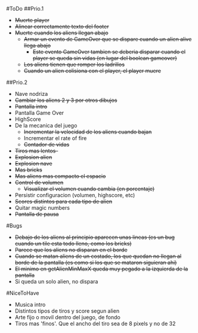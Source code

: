#ToDo
##Prio.1
- ~~Muerte player~~
- ~~Alinear correctamente texto del footer~~
- ~~Muerte cuando los aliens llegan abajo~~
  - ~~Armar un evento de GameOver que se dispare cuando un alien alive llega abajo~~
    - ~~Este evento GameOver tambien se deberia disparar cuando el player se queda sin vidas (en lugar del boolean gameover)~~
  - ~~Los aliens tienen que romper los ladrillos~~
  - ~~Cuando un alien colisiona con el player, el player muere~~


##Prio.2
- Nave nodriza
- ~~Cambiar los aliens 2 y 3 por otros dibujos~~
- ~~Pantalla intro~~
- Pantalla Game Over
- HighScore
- De la mecanica del juego
  - ~~Incrementar la velocidad de los aliens cuando bajan~~
  - Incrementar el rate of fire
  - ~~Contador de vidas~~
- ~~Tiros mas lentos-~~
- ~~Explosion alien~~
- ~~Explosion nave~~
- ~~Mas bricks~~
- ~~Mas aliens mas compacto el espacio~~
- ~~Control de volumen~~
  - ~~Visualizar el volumen cuando cambia (en porcentaje)~~
- Persistir configuracion (volumen, highscore, etc)
- ~~Scores distintos para cada tipo de alien~~
- Quitar magic numbers
- ~~Pantalla de pausa~~

#Bugs
- ~~Debajo de los aliens al principio aparecen unas lineas (es un bug cuando un tile esta todo lleno, como los bricks)~~
- ~~Parece que los aliens no disparan en el borde~~
- ~~Cuando se matan aliens de un costado, los que quedan no llegan al borde de la pantalla (es como si los que se mataron siguieran ahi)~~
- ~~El minimo en getAlienMinMaxX queda muy pegado a la izquierda de la pantalla~~
- Si queda un solo alien, no dispara

#NiceToHave
- Musica intro
- Distintos tipos de tiros y score segun alien
- Arte fijo o movil dentro del juego, de fondo
- Tiros mas 'finos'. Que el ancho del tiro sea de 8 pixels y no de 32